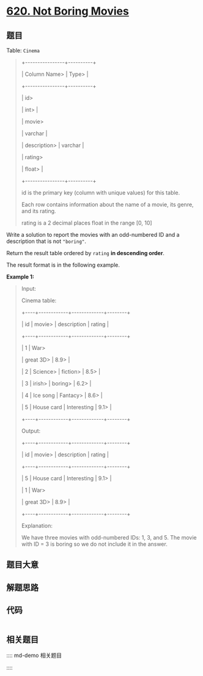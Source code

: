 # [620. Not Boring Movies](https://leetcode.com/problems/not-boring-movies/)

## 题目

Table: `Cinema`

> 
> 
> 
> 
> 
> +----------------+----------+
> 
> | Column Name> 
> | Type> 
>  |
> 
> +----------------+----------+
> 
> | id> 
> > 
> > 
>  | int> 
>   |
> 
> | movie> 
> > 
>   | varchar  |
> 
> | description> 
> | varchar  |
> 
> | rating> 
> > 
>  | float> 
> |
> 
> +----------------+----------+
> 
> id is the primary key (column with unique values) for this table.
> 
> Each row contains information about the name of a movie, its genre, and its rating.
> 
> rating is a 2 decimal places float in the range [0, 10]
> 
> 



Write a solution to report the movies with an odd-numbered ID and a
description that is not `"boring"`.

Return the result table ordered by `rating` **in descending order**.

The result format is in the following example.



**Example 1:**

> Input: 
> 
> Cinema table:
> 
> +----+------------+-------------+--------+
> 
> | id | movie> 
>   | description | rating |
> 
> +----+------------+-------------+--------+
> 
> | 1  | War> 
> > 
> | great 3D> 
> | 8.9> 
> |
> 
> | 2  | Science> 
> | fiction> 
>  | 8.5> 
> |
> 
> | 3  | irish> 
>   | boring> 
>   | 6.2> 
> |
> 
> | 4  | Ice song   | Fantacy> 
>  | 8.6> 
> |
> 
> | 5  | House card | Interesting | 9.1> 
> |
> 
> +----+------------+-------------+--------+
> 
> Output: 
> 
> +----+------------+-------------+--------+
> 
> | id | movie> 
>   | description | rating |
> 
> +----+------------+-------------+--------+
> 
> | 5  | House card | Interesting | 9.1> 
> |
> 
> | 1  | War> 
> > 
> | great 3D> 
> | 8.9> 
> |
> 
> +----+------------+-------------+--------+
> 
> Explanation: 
> 
> We have three movies with odd-numbered IDs: 1, 3, and 5. The movie with ID = 3 is boring so we do not include it in the answer.
> 
> 


## 题目大意

## 解题思路

## 代码

```javascript

```

## 相关题目

:::: md-demo 相关题目

::::
